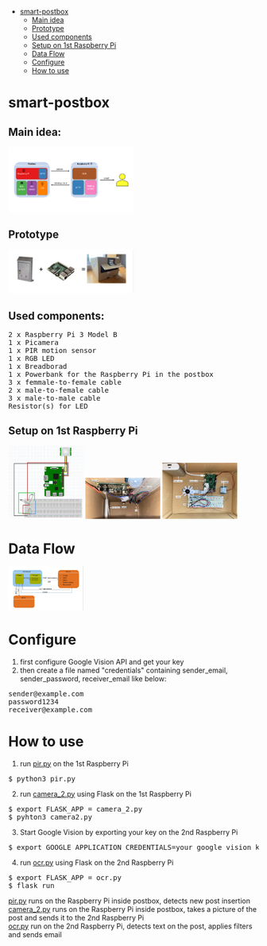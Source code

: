- [smart-postbox](#smart-postbox)
  * [Main idea](#main-idea)
  * [Prototype](#prototype)
  * [Used components](#used-components)
  * [Setup on 1st Raspberry Pi](#setup-on-1st-raspberry-pi)
  * [Data Flow](#data-flow)
  * [Configure](#configure)
  * [How to use](#how-to-use)
 


# smart-postbox

## Main idea:
<img src="main_idea.png" width="50%" height="50%">

## Prototype
<img src="prototype.png" width="50%" height="50%">

## Used components:
<pre>
2 x Raspberry Pi 3 Model B
1 x Picamera
1 x PIR motion sensor
1 x RGB LED
1 x Breadborad
1 x Powerbank for the Raspberry Pi in the postbox
3 x femmale-to-female cable
2 x male-to-female cable
3 x male-to-male cable
Resistor(s) for LED
</pre>

## Setup on 1st Raspberry Pi
<img src="postbox_setup_circual_diagram.png" width="30%" height="30%">
<img src="setup.png" width="30%" height="30%">
<img src="setup_upside_down.png" width="30%" height="30%">

# Data Flow
<img src="data_flow.jpg" width="30%" height="30%">


# Configure
1. first configure Google Vision API and get your key
2. then create a file named "credentials" containing sender_email, sender_password, receiver_email like below:
<pre>
sender@example.com
password1234
receiver@example.com
</pre>

# How to use
1. run [pir.py](pir.py) on the 1st Raspberry Pi<br />
<pre>$ python3 pir.py</pre>
2. run [camera_2.py](camera_2.py) using Flask on the 1st Raspberry Pi <br />
<pre>
$ export FLASK_APP = camera_2.py
$ pyhton3 camera2.py
</pre>
3. Start Google Vision by exporting your key on the 2nd Raspberry Pi
<pre>$ export GOOGLE_APPLICATION_CREDENTIALS=your_google_vision_key.json</pre>
4. run [ocr.py](ocr.py) using Flask on the 2nd Raspberry Pi 
<pre>
$ export FLASK_APP = ocr.py
$ flask run
</pre>


[pir.py](pir.py) runs on the Raspberry Pi inside postbox, detects new post insertion <br />
[camera_2.py](camera_2.py) runs on the Raspberry Pi inside postbox, takes a picture of the post and sends it to the 2nd Raspberry Pi <br />
[ocr.py](ocr.py) run on the 2nd Raspberry Pi, detects text on the post, applies filters and sends email<br /><br />


